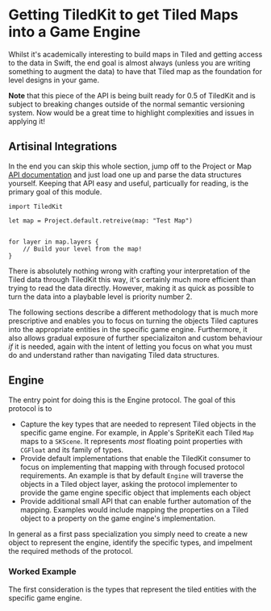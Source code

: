 #  Getting TiledKit to get Tiled Maps into a Game Engine
Whilst it's academically interesting to build maps in Tiled and getting access to the data in Swift, the end goal is almost always (unless you are writing something to augment the data) to have that Tiled map as the foundation for level designs in your game. 

__Note__ that this piece of the API is being built ready for 0.5 of TiledKit and is subject to breaking changes outside of the normal semantic versioning system. Now would be a great time to highlight complexities and issues in applying it! 

## Artisinal Integrations
In the end you can skip this whole section, jump off to the Project or Map [API documentation](https://swiftstudies.github.io/TiledKit/Documentation/API/) and just load one up and parse the data structures yourself. Keeping that API easy and useful, particually for reading, is the primary goal of this module.

    import TiledKit

    let map = Project.default.retreive(map: "Test Map")
    
    
    for layer in map.layers {
        // Build your level from the map!
    }

There is absolutely nothing wrong with crafting your interpretation of the Tiled data through TiledKit this way, it's certainly much more efficient than trying to read the data directly. However, making it as quick as possible to turn the data into a playbable level is priority number 2. 

The following sections describe a different methodology that is much more prescriptive and enables you to focus on turning the objects Tiled captures into the appropriate entities in the specific game engine. Furthermore, it also allows gradual exposure of further specializaiton and custom behaviour _if_ it is needed, again with the intent of letting you focus on what you must do and understand rather than navigating
Tiled data structures. 

## Engine

The entry point for doing this is the Engine protocol. The goal of this protocol is to 

 * Capture the key types that are needed to represent Tiled objects in the specific game engine. For example, in Apple's SpriteKit each Tiled `Map` maps to a `SKScene`. It represents _most_ floating point properties with `CGFloat` and its family of types. 
 * Provide default implementations that enable the TiledKit consumer to focus on implementing that mapping with through focused protocol requirements. An example is that by default `Engine` will traverse the objects in a Tiled object layer, asking the protocol implementer to provide the game engine specific object that implements each object
 * Provide additional small API that can enable further automation of the mapping. Examples would include mapping the properties on a Tiled object to a property on the game engine's implementation. 
 
 In general as a first pass specialization you simply need to create a new object to represent the engine, identify the specific types, and impelment the required methods of the protocol. 
 
 ### Worked Example
 
 The first consideration is the types that represent the tiled entities with the specific game engine. 
